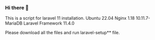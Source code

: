 ### Hi there 👋
This is a script for laravel 11 installation.
Ubuntu 22.04
Nginx 1.18
10.11.7-MariaDB
Laravel Framework 11.4.0

Please download all the files and run laravel-setup** file.
